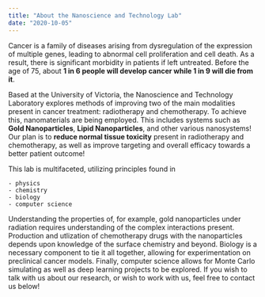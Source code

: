 ```yaml
---
title: "About the Nanoscience and Technology Lab"
date: "2020-10-05"
---
```


Cancer is a family of diseases arising from dysregulation of the expression of multiple genes, leading to abnormal cell proliferation and cell death. As a result, there is significant morbidity in patients if left untreated. Before the age of 75, about **1 in 6 people will develop cancer while 1 in 9 will die from it**.

Based at the University of Victoria, the Nanoscience and Technology Laboratory explores methods of improving two of the main modalities present in cancer treatment: radiotherapy and chemotherapy. To achieve this, nanomaterials are being employed. This includes systems such as **Gold Nanoparticles**, **Lipid Nanoparticles**, and other various nanosystems! Our plan is to **reduce normal tissue toxicity** present in radiotherapy and chemotherapy, as well as improve targeting and overall efficacy towards a better patient outcome!

This lab is multifaceted, utilizing principles found in

    - physics
    - chemistry
    - biology
    - computer science

Understanding the properties of, for example, gold nanoparticles under radiation requires understanding of the complex interactions present. Production and utlization of chemotherapy drugs with the nanoparticles depends upon knowledge of the surface chemistry and beyond. Biology is a necessary component to tie it all together, allowing for experimentation on preclinical cancer models. Finally, computer science allows for Monte Carlo simulating as well as deep learning projects to be explored. If you wish to talk with us about our research, or wish to work with us, feel free to contact us below!
